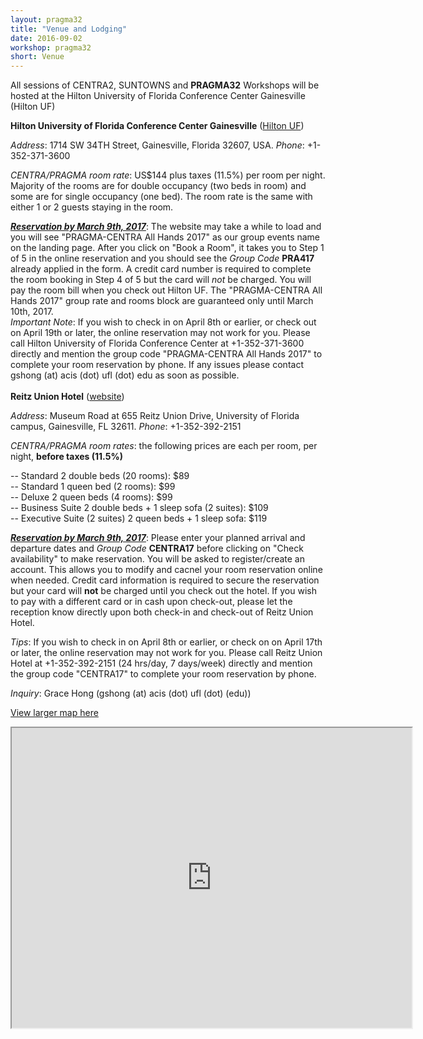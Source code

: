 ```yaml
---
layout: pragma32
title: "Venue and Lodging"
date: 2016-09-02
workshop: pragma32
short: Venue
---
```



All sessions of CENTRA2, SUNTOWNS and **PRAGMA32** Workshops will be hosted at the Hilton University of Florida Conference Center Gainesville (Hilton UF)


<strong>Hilton University of Florida Conference Center Gainesville</strong> (<a href="http://www3.hilton.com/en/hotels/florida/hilton-university-of-florida-conference-center-gainesville-GVNCCHF/index.html" target="_blank">Hilton UF</a>) <br />

<i>Address</i>: 1714 SW 34TH Street, Gainesville, Florida 32607, USA. <i>Phone</i>: +1-352-371-3600

<i>CENTRA/PRAGMA room rate</i>: US$144 plus taxes (11.5%) per room per night. Majority of the rooms are for double occupancy (two beds in room) and some are for single occupancy (one bed). The room rate is the same with either 1 or 2 guests staying in the room. 

**<i><a href=" http://www.hilton.com/en/hi/groups/personalized/G/GVNCCHF-PRA417-20170409/index.jhtml?WT.mc_id=POG" target="_blank">Reservation by March 9th, 2017</a></i>**: The website may take a while to load and you will see "PRAGMA-CENTRA All Hands 2017" as our group events name on the landing page. After you click on "Book a Room", it takes you to Step 1 of 5 in the online reservation and you should see the <i>Group Code</i> <strong>PRA417</strong> already applied in the form. A credit card number is required to complete the room booking in Step 4 of 5 but the card will *not* be charged. You will pay the room bill when you check out Hilton UF. The "PRAGMA-CENTRA All Hands 2017" group rate and rooms block are guaranteed only until March 10th, 2017.  <br />
<i>Important Note</i>: If you wish to check in on April 8th or earlier, or check out on April 19th or later, the online reservation may not work for you. Please call Hilton University of Florida Conference Center at +1-352-371-3600 directly and mention the group code "PRAGMA-CENTRA All Hands 2017" to complete your room reservation by phone. If any issues please contact gshong (at) acis (dot) ufl (dot) edu as soon as possible.
<br /> 
<br />
<strong>Reitz Union Hotel</strong> (<a href="https://www.union.ufl.edu/UnionHotel" target="_blank">website</a>)

<i>Address</i>: Museum Road at 655 Reitz Union Drive, University of Florida campus, Gainesville, FL 32611. <i>Phone</i>: +1-352-392-2151 

<i>CENTRA/PRAGMA room rates</i>: the following prices are each per room, per night, <strong>before taxes (11.5%)</strong>

-- Standard 2 double beds (20 rooms): $89<br />
-- Standard 1 queen bed (2 rooms): $99<br />
-- Deluxe 2 queen beds (4 rooms): $99<br />
-- Business Suite 2 double beds + 1 sleep sofa (2 suites): $109<br />
-- Executive Suite (2 suites) 2 queen beds + 1 sleep sofa: $119

<i><strong><a href="https://www.union.ufl.edu/UnionHotel/OnlineReservationsandAvailability" target="_blank">Reservation by March 9th, 2017</a></strong></i>: Please enter your planned arrival and departure dates and <i>Group Code</i> <strong>CENTRA17</strong> before clicking on "Check availability" to make reservation. You will be asked to register/create an account. This allows you to modify and cacnel your room reservation online when needed. Credit card information is required to secure the reservation but your card will **not** be charged until you check out the hotel. If you wish to pay with a different card or in cash upon check-out, please let the reception know directly upon both check-in and check-out of Reitz Union Hotel.

<i>Tips</i>: If you wish to check in on April 8th or earlier, or check on on April 17th or later, the online reservation may not work for you. Please call Reitz Union Hotel at +1-352-392-2151 (24 hrs/day, 7 days/week) directly and mention the group code "CENTRA17" to complete your room reservation by phone.

<i>Inquiry</i>: Grace Hong (gshong (at) acis (dot) ufl (dot) (edu))

<a href="https://goo.gl/AjSyvS" target="_blank">View larger map here</a>
<iframe src="https://www.google.com/maps/d/embed?mid=1y8tewMB7Ku4CbS0yLdHUf7iQ4JU" width="640" height="480"></iframe>

